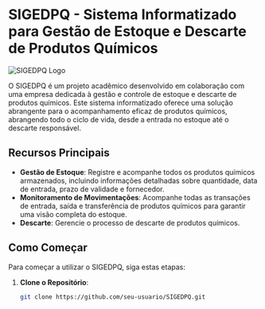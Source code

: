 # SIGEDPQ - Sistema Informatizado para Gestão de Estoque e Descarte de Produtos Químicos

![SIGEDPQ Logo](https://app.eventize.com.br/sites/003487/007929/img/partner_001.png?t=1620054422)

O SIGEDPQ é um projeto acadêmico desenvolvido em colaboração com uma empresa dedicada à gestão e controle de estoque e descarte de produtos químicos. Este sistema informatizado oferece uma solução abrangente para o acompanhamento eficaz de produtos químicos, abrangendo todo o ciclo de vida, desde a entrada no estoque até o descarte responsável.

## Recursos Principais

- **Gestão de Estoque**: Registre e acompanhe todos os produtos químicos armazenados, incluindo informações detalhadas sobre quantidade, data de entrada, prazo de validade e fornecedor.
- **Monitoramento de Movimentações**: Acompanhe todas as transações de entrada, saída e transferência de produtos químicos para garantir uma visão completa do estoque.
- **Descarte**: Gerencie o processo de descarte de produtos químicos.

## Como Começar

Para começar a utilizar o SIGEDPQ, siga estas etapas:

1. **Clone o Repositório**:
   ```sh
   git clone https://github.com/seu-usuario/SIGEDPQ.git
